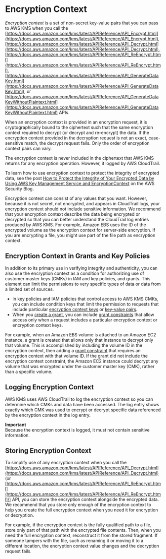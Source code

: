 # Encryption Context<a name="encryption-context"></a>

*Encryption context* is a set of non\-secret key\-value pairs that you can pass to AWS KMS when you call the [https://docs.aws.amazon.com/kms/latest/APIReference/API_Encrypt.html](https://docs.aws.amazon.com/kms/latest/APIReference/API_Encrypt.html), [https://docs.aws.amazon.com/kms/latest/APIReference/API_Decrypt.html](https://docs.aws.amazon.com/kms/latest/APIReference/API_Decrypt.html), [https://docs.aws.amazon.com/kms/latest/APIReference/API_ReEncrypt.html](https://docs.aws.amazon.com/kms/latest/APIReference/API_ReEncrypt.html), [https://docs.aws.amazon.com/kms/latest/APIReference/API_GenerateDataKey.html](https://docs.aws.amazon.com/kms/latest/APIReference/API_GenerateDataKey.html), or [https://docs.aws.amazon.com/kms/latest/APIReference/API_GenerateDataKeyWithoutPlaintext.html](https://docs.aws.amazon.com/kms/latest/APIReference/API_GenerateDataKeyWithoutPlaintext.html) APIs\.

When an encryption context is provided in an encryption request, it is cryptographically bound to the ciphertext such that the same encryption context required to decrypt \(or decrypt and re\-encrypt\) the data\. If the encryption context provided in the decryption request is not an exact, case\-sensitive match, the decrypt request fails\. Only the order of encryption context pairs can vary\.

The encryption context is never included in the ciphertext that AWS KMS returns for any encryption operation\. However, it logged by AWS CloudTrail\.

To learn how to use encryption context to protect the integrity of encrypted data, see the post [How to Protect the Integrity of Your Encrypted Data by Using AWS Key Management Service and EncryptionContext](https://aws.amazon.com/blogs/security/how-to-protect-the-integrity-of-your-encrypted-data-by-using-aws-key-management-service-and-encryptioncontext/) on the AWS Security Blog\.

Encryption context can consist of any values that you want\. However, because it is not secret, not encrypted, and appears in CloudTrail logs, your encryption context should not include sensitive information\. We recommend that your encryption context describe the data being encrypted or decrypted so that you can better understand the CloudTrail log entries produced by AWS KMS\. For example, Amazon EBS uses the ID of the encrypted volume as the encryption context for server\-side encryption\. If you are encrypting a file, you might use part of the file path as encryption context\.

## Encryption Context in Grants and Key Policies<a name="encryption-context-authorization"></a>

In addition to its primary use in verifying integrity and authenticity, you can also use the encryption context as a condition for authorizing use of customer master keys \(CMKs\) in IAM and key policies, and grants\. This element can limit the permissions to very specific types of data or data from a limited set of sources\.
+ In key policies and IAM policies that control access to AWS KMS CMKs, you can include condition keys that limit the permission to requests that include particular [encryption context keys](policy-conditions.md#conditions-kms-encryption-context-keys) or [key\-value pairs](policy-conditions.md#conditions-kms-encryption-context)\.
+ When you [create a grant](grants.md), you can include [grant constraints](https://docs.aws.amazon.com/kms/latest/APIReference/API_GrantConstraints.html) that allow access only when a request includes a particular encryption context or encryption context keys\.

For example, when an Amazon EBS volume is attached to an Amazon EC2 instance, a grant is created that allows only that instance to decrypt only that volume\. This is accomplished by including the volume ID in the encryption context, then adding a [grant constraint](https://docs.aws.amazon.com/kms/latest/APIReference/API_GrantConstraints.html) that requires an encryption context with that volume ID\. If the grant did not include the encryption context constraint, the Amazon EC2 instance could decrypt any volume that was encrypted under the customer master key \(CMK\), rather than a specific volume\.

## Logging Encryption Context<a name="encryption-context-auditing"></a>

AWS KMS uses AWS CloudTrail to log the encryption context so you can determine which CMKs and data have been accessed\. The log entry shows exactly which CMK was used to encrypt or decrypt specific data referenced by the encryption context in the log entry\.

**Important**  
Because the encryption context is logged, it must not contain sensitive information\.

## Storing Encryption Context<a name="encryption-context-storing"></a>

To simplify use of any encryption context when you call the [https://docs.aws.amazon.com/kms/latest/APIReference/API_Decrypt.html](https://docs.aws.amazon.com/kms/latest/APIReference/API_Decrypt.html) \(or [https://docs.aws.amazon.com/kms/latest/APIReference/API_ReEncrypt.html](https://docs.aws.amazon.com/kms/latest/APIReference/API_ReEncrypt.html)\) API, you can store the encryption context alongside the encrypted data\. We recommend that you store only enough of the encryption context to help you create the full encryption context when you need it for encryption or decryption\. 

For example, if the encryption context is the fully qualified path to a file, store only part of that path with the encrypted file contents\. Then, when you need the full encryption context, reconstruct it from the stored fragment\. If someone tampers with the file, such as renaming it or moving it to a different location, the encryption context value changes and the decryption request fails\.